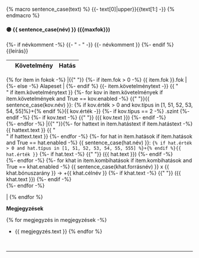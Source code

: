 {% macro sentence_case(text) %}
    {{- text[0]|upper}}{{text[1:] -}}
{% endmacro %}
#### 🟣 {{ sentence_case(név) }} ({{maxfok}})
{%- if névkomment -%}
{{- " - " -}}
{{- névkomment }}
{%- endif %}
{{leírás}}

| |  Követelmény | Hatás  |
| :----------- | :----------- | :----------- |
{% for item in fokok -%}
|{{" "}}
{%- if item.fok > 0 -%}
{{ item.fok }}.fok |
{%- else -%}
Alapeset |
{%- endif %}
{{- item.követelménytext -}} {{ "<br />" if item.követelménytext }}
{%- for kov in item.követelmények if item.követelmények and True == kov.enabled -%}
{{" "}}{{ sentence_case(kov.név) }}:&nbsp;{% if kov.érték > 0 and kov.típus in [1, 51, 52, 53, 54, 55]%}+{% endif %}{{ kov.érték -}}
{%- if kov.típus == 2 -%}
.szint
{%- endif -%}
{%- if kov.text -%}
{{" "}} ({{ kov.text }})
{%- endif -%}
<br />
{%- endfor -%}
 |{{" "}}{%- for hattext in item.hatástext if item.hatástext -%}
{{ hattext.text }} {{ "<br />" if hattext.text }}
{%- endfor -%}
{%- for hat in item.hatások if item.hatások and True == hat.enabled  -%}
{{ sentence_case(hat.név) }}:&nbsp;`{% if hat.érték > 0 and hat.típus in [1, 51, 52, 53, 54, 55, 555] %}+{% endif %}{{ hat.érték }}`
{%- if hat.text -%}
{{" "}} ({{ hat.text }})
{%- endif -%}
<br />
{%- endfor -%}
{%- for khat in item.kombihatások if item.kombihatások and True == khat.enabled -%}
{{ sentence_case(khat.forrásnév) }} x {{ khat.bónuszarány }} → +{{ khat.célnév }}
{%- if khat.text -%}
{{" "}} ({{ khat.text }})
{%- endif -%}
<br />
{%- endfor -%}

 |
{% endfor %}
<br />

**Megjegyzések**

{% for megjegyzés in megjegyzések -%}
- {{ megjegyzés.text }}
{% endfor %}
<br />

---
